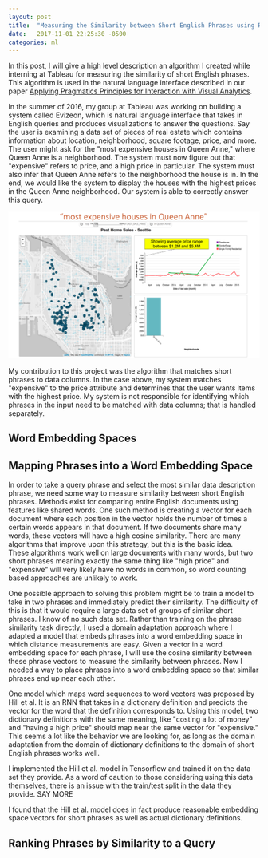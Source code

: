 ```yaml
---
layout: post
title:  "Measuring the Similarity between Short English Phrases using Recurrent Neural Networks"
date:   2017-11-01 22:25:30 -0500
categories: ml
---
```



In this post, I will give a high level description an algorithm I created while interning at Tableau for measuring the similarity of short English phrases.  This algorithm is used in the natural language interface described in our paper [Applying Pragmatics Principles for Interaction with Visual Analytics](https://research.tableau.com/sites/default/files/VAST2017_105.pdf).

In the summer of 2016, my group at Tableau was working on building a system called Evizeon, which is natural language interface that takes in English queries and produces visualizations to answer the questions.  Say the user is examining a data set of pieces of real estate which contains information about location, neighborhood, square footage, price, and more.  The user might ask for the "most expensive houses in Queen Anne," where Queen Anne is a neighborhood.  The system must now figure out that "expensive" refers to price, and a high price in particular.  The system must also infer that Queen Anne refers to the neighborhood the house is in.  In the end, we would like the system to display the houses with the highest prices in the Queen Anne neighborhood.  Our system is able to correctly answer this query.


![expensive houses in Evizeon](/assets/phrase_similarity_figures/most_expensive.png)

My contribution to this project was the algorithm that matches short phrases to data columns.  In the case above, my system matches "expensive" to the price attribute and determines that the user wants items with the highest price.  My system is not responsible for identifying which phrases in the input need to be matched with data columns; that is handled separately.

## Word Embedding Spaces

## Mapping Phrases into a Word Embedding Space

In order to take a query phrase and select the most similar data description phrase, we need some way to measure similarity between short English phrases.  Methods exist for comparing entire English documents using features like shared words.  One such method is creating a vector for each document where each position in the vector holds the number of times a certain words appears in that document.  If two documents share many words, these vectors will have a high cosine similarity.  There are many algorithms that improve upon this strategy, but this is the basic idea.  
These algorithms work well on large documents with many words, but two short phrases meaning exactly the same thing like "high price" and "expensive" will very likely have no words in common, so word counting based approaches are unlikely to work.

One possible approach to solving this problem might be to train a model to take in two phrases and immediately predict their similarity.  The difficulty of this is that it would require a large data set of groups of similar short phrases.  I know of no such data set.  Rather than training on the phrase similarity task directly, I used a domain adaptation approach where I adapted a model that embeds phrases into a word embedding space in which distance measurements are easy.  Given a vector in a word embedding space for each phrase, I will use the cosine similarity between these phrase vectors to measure the similarity between phrases.  Now I needed a way to place phrases into a word embedding space so that similar phrases end up near each other.

One model which maps word sequences to word vectors was proposed by Hill et al.  It is an RNN that takes in a dictionary definition and predicts the vector for the word that the definition corresponds to.  Using this model, two dictionary definitions with the same meaning, like "costing a lot of money" and "having a high price" should map near the same vector for "expensive."  This seems a lot like the behavior we are looking for, as long as the domain adaptation from the domain of dictionary definitions to the domain of short English phrases works well.

I implemented the Hill et al. model in Tensorflow and trained it on the data set they provide.  As a word of caution to those considering using this data themselves, there is an issue with the train/test split in the data they provide.  SAY MORE 

I found that the Hill et al. model does in fact produce reasonable embedding space vectors for short phrases as well as actual dictionary definitions.

## Ranking Phrases by Similarity to a Query


